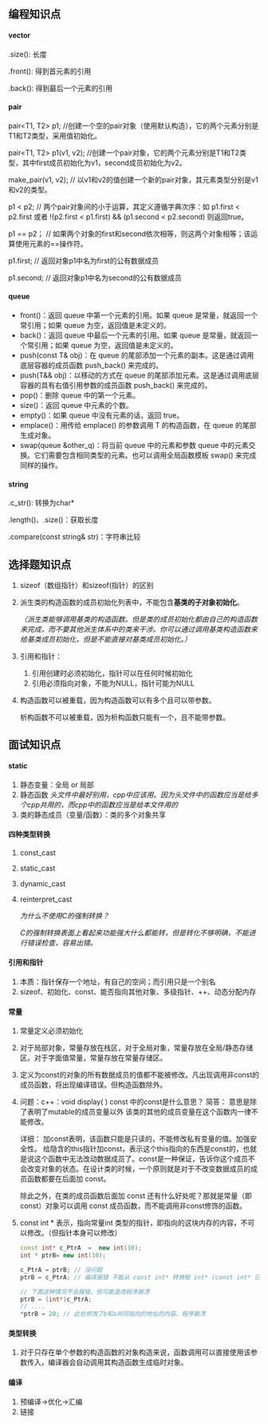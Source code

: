 ## 编程知识点

#### vector

.size(): 长度

.front(): 得到首元素的引用

.back(): 得到最后一个元素的引用



#### pair

pair<T1, T2> p1;            //创建一个空的pair对象（使用默认构造），它的两个元素分别是T1和T2类型，采用值初始化。

pair<T1, T2> p1(v1, v2);    //创建一个pair对象，它的两个元素分别是T1和T2类型，其中first成员初始化为v1，second成员初始化为v2。

make_pair(v1, v2);          // 以v1和v2的值创建一个新的pair对象，其元素类型分别是v1和v2的类型。

p1 < p2;                    // 两个pair对象间的小于运算，其定义遵循字典次序：如 p1.first < p2.first 或者 !(p2.first < p1.first) && (p1.second < p2.second) 则返回true。

p1 == p2；                  // 如果两个对象的first和second依次相等，则这两个对象相等；该运算使用元素的==操作符。

p1.first;                   // 返回对象p1中名为first的公有数据成员

p1.second;                 // 返回对象p1中名为second的公有数据成员



#### queue

- front()：返回 queue 中第一个元素的引用。如果 queue 是常量，就返回一个常引用；如果 queue 为空，返回值是未定义的。
- back()：返回 queue 中最后一个元素的引用。如果 queue 是常量，就返回一个常引用；如果 queue 为空，返回值是未定义的。
- push(const T& obj)：在 queue 的尾部添加一个元素的副本。这是通过调用底层容器的成员函数 push_back() 来完成的。
- push(T&& obj)：以移动的方式在 queue 的尾部添加元素。这是通过调用底层容器的具有右值引用参数的成员函数 push_back() 来完成的。
- pop()：删除 queue 中的第一个元素。
- size()：返回 queue 中元素的个数。
- empty()：如果 queue 中没有元素的话，返回 true。
- emplace()：用传给 emplace() 的参数调用 T 的构造函数，在 queue 的尾部生成对象。
- swap(queue<T> &other_q)：将当前 queue 中的元素和参数 queue 中的元素交换。它们需要包含相同类型的元素。也可以调用全局函数模板 swap() 来完成同样的操作。



#### string

.c_str(): 转换为char*

.length()、.size()：获取长度

.compare(const string& str)：字符串比较





## 选择题知识点

1. sizeof（数组指针）和sizeof(指针）的区别

2. 派生类的构造函数的成员初始化列表中，不能包含**基类的子对象初始化**。

   *（派生类能够调用基类的构造函数。但是类的成员初始化都由自己的构造函数来完成，而不要其他派生体系中的类来干涉。你可以通过调用基类构造函数来给基类成员初始化，但是不能直接对基类成员初始化。）*

3. 引用和指针：

   1. 引用创建时必须初始化，指针可以在任何时候初始化
   2. 引用必须指向对象，不能为NULL，指针可能为NULL

4. 构造函数可以被重载，因为构造函数可以有多个且可以带参数。

   析构函数不可以被重载，因为析构函数只能有一个，且不能带参数。



## 面试知识点

#### static

1. 静态变量：全局 or 局部
2. 静态函数 *头文件中最好别用，cpp中应该用。因为头文件中的函数应当是给多个cpp共用的，而cpp中的函数应当是给本文件用的*
3. 类的静态成员（变量/函数）：类的多个对象共享

#### 四种类型转换

1. const_cast

2. static_cast

3. dynamic_cast

4. reinterpret_cast

   *为什么不使用C的强制转换？*

   *C的强制转换表面上看起来功能强大什么都能转，但是转化不够明确，不能进行错误检查，容易出错。*

#### 引用和指针

1. 本质：指针保存一个地址，有自己的空间；而引用只是一个别名
2. sizeof、初始化、const、能否指向其他对象、多级指针、++、动态分配内存

#### 常量

1. 常量定义必须初始化

2. 对于局部对象，常量存放在栈区，对于全局对象，常量存放在全局/静态存储区。对于字面值常量，常量存放在常量存储区。

3. 定义为const的对象的所有数据成员的值都不能被修改。凡出现调用非const的成员函数，将出现编译错误。但构造函数除外。

4. 问题：c++：void display( ) const 中的const是什么意思？
   简答：
   意思是除了表明了mutable的成员变量以外
   该类的其他的成员变量在这个函数内一律不能修改。

   详细：
   加const表明，该函数只能是只读的，不能修改私有变量的值。加强安全性。
   给隐含的this指针加const，表示这个this指向的东西是const的，也就是说这个函数中无法改动数据成员了。const是一种保证，告诉你这个成员不会改变对象的状态。在设计类的时候，一个原则就是对于不改变数据成员的成员函数都要在后面加 const。

   除此之外，在类的成员函数后面加 const 还有什么好处呢？那就是常量（即 const）对象可以调用 const 成员函数，而不能调用非const修饰的函数。

5. const int * 表示，指向常量int 类型的指针，即指向的这块内存的内容，不可以修改。（但指针本身可以修改）

   ```c++
   const int* c_PtrA  =  new int(10);
   int * ptrB= new int(10);
   
   c_PtrA = ptrB; // 没问题
   ptrB = c_PtrA; // 编译报错 不能从 const int* 转换程 int* (const int* 已经限制此地址内容，不可修改。这时，却让 int * 指针指向这块地址，而使用 int * 指针，表示此地址内容可修改。发生冲突)
   
   // 下面这种情况不会报错，但可能造成程序崩溃
   ptrB = (int*)c_PtrA;
   // ....
   *ptrB = 20; // 此处修改了b和a共同指向的地址的内容，程序崩溃
   ```

   

#### 类型转换

1. 对于只存在单个参数的构造函数的对象构造来说，函数调用可以直接使用该参数传入，编译器会自动调用其构造函数生成临时对象。



#### 编译

1. 预编译->优化->汇编
2. 链接